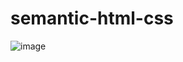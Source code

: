 # semantic-html-css


![image](https://github.com/tirsasaki/semantic-html-css/assets/141708795/7db9c356-9788-4a02-9b45-fe3b81c12c9d)
